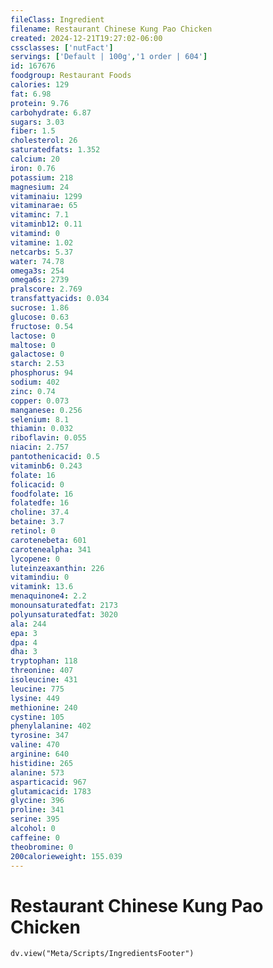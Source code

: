 ```yaml
---
fileClass: Ingredient
filename: Restaurant Chinese Kung Pao Chicken
created: 2024-12-21T19:27:02-06:00
cssclasses: ['nutFact']
servings: ['Default | 100g','1 order | 604']
id: 167676
foodgroup: Restaurant Foods
calories: 129
fat: 6.98
protein: 9.76
carbohydrate: 6.87
sugars: 3.03
fiber: 1.5
cholesterol: 26
saturatedfats: 1.352
calcium: 20
iron: 0.76
potassium: 218
magnesium: 24
vitaminaiu: 1299
vitaminarae: 65
vitaminc: 7.1
vitaminb12: 0.11
vitamind: 0
vitamine: 1.02
netcarbs: 5.37
water: 74.78
omega3s: 254
omega6s: 2739
pralscore: 2.769
transfattyacids: 0.034
sucrose: 1.86
glucose: 0.63
fructose: 0.54
lactose: 0
maltose: 0
galactose: 0
starch: 2.53
phosphorus: 94
sodium: 402
zinc: 0.74
copper: 0.073
manganese: 0.256
selenium: 8.1
thiamin: 0.032
riboflavin: 0.055
niacin: 2.757
pantothenicacid: 0.5
vitaminb6: 0.243
folate: 16
folicacid: 0
foodfolate: 16
folatedfe: 16
choline: 37.4
betaine: 3.7
retinol: 0
carotenebeta: 601
carotenealpha: 341
lycopene: 0
luteinzeaxanthin: 226
vitamindiu: 0
vitamink: 13.6
menaquinone4: 2.2
monounsaturatedfat: 2173
polyunsaturatedfat: 3020
ala: 244
epa: 3
dpa: 4
dha: 3
tryptophan: 118
threonine: 407
isoleucine: 431
leucine: 775
lysine: 449
methionine: 240
cystine: 105
phenylalanine: 402
tyrosine: 347
valine: 470
arginine: 640
histidine: 265
alanine: 573
asparticacid: 967
glutamicacid: 1783
glycine: 396
proline: 341
serine: 395
alcohol: 0
caffeine: 0
theobromine: 0
200calorieweight: 155.039
---
```


# Restaurant Chinese Kung Pao Chicken

```dataviewjs
dv.view("Meta/Scripts/IngredientsFooter")
```